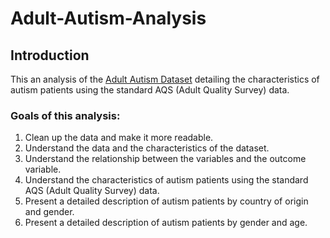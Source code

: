 # Adult-Autism-Analysis

## Introduction
This an analysis of the [Adult Autism Dataset](https://www.kaggle.com/c/autism-adult-dataset) detailing the characteristics of autism patients using the standard AQS (Adult Quality Survey) data.

### Goals of this analysis:
1. Clean up the data and make it more readable.
2. Understand the data and the characteristics of the dataset.
3. Understand the relationship between the variables and the outcome variable.
4. Understand the characteristics of autism patients using the standard AQS (Adult Quality Survey) data.
5. Present a detailed description of autism patients by country of origin and gender.
6. Present a detailed description of autism patients by gender and age.
